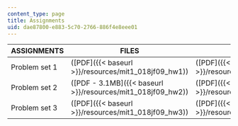 ```yaml
---
content_type: page
title: Assignments
uid: dae87800-e883-5c70-2766-886f4e8eee01
---
```


| ASSIGNMENTS | FILES | SOLUTIONS |
| --- | --- | --- |
| Problem set 1 | ([PDF]({{< baseurl >}}/resources/mit1_018jf09_hw1)) | ([PDF]({{< baseurl >}}/resources/mit1_018jf09_hw1_ans)) |
| Problem set 2 | ([PDF - 3.1MB]({{< baseurl >}}/resources/mit1_018jf09_hw2)) | ([PDF]({{< baseurl >}}/resources/mit1_018jf09_hw2_ans)) |
| Problem set 3 | ([PDF]({{< baseurl >}}/resources/mit1_018jf09_hw3)) | ([PDF]({{< baseurl >}}/resources/mit1_018jf09_hw3_ans))